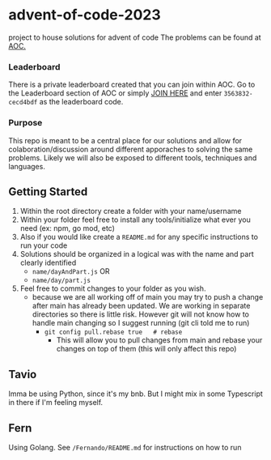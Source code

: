 # advent-of-code-2023
project to house solutions for advent of code
The problems can be found at [AOC.](https://adventofcode.com)

### Leaderboard
There is a private leaderboard created that you can join within AOC. Go to the Leaderboard section of AOC or simply [JOIN HERE](https://adventofcode.com/2023/leaderboard/private) and enter `3563832-cecd4bdf` as the leaderboard code. 

### Purpose
This repo is meant to be a central place for our solutions and allow for colaboration/discussion around different apporaches to solving the same problems. Likely we will also be exposed to different tools, techniques and languages.

## Getting Started
1. Within the root directory create a folder with your name/username
2. Within your folder feel free to install any tools/initialize what ever you need (ex: npm, go mod, etc)
3. Also if you would like create a `README.md` for any specific instructions to run your code
4. Solutions should be organized in a logical was with the name and part clearly identified
   - `name/dayAndPart.js` OR
   - `name/day/part.js`
5. Feel free to commit changes to your folder as you wish.
   - because we are all working off of main you may try to push a change after main has already been updated. We are working in separate directories so there is little risk. However git will not know how to handle main changing so I suggest running (git cli told me to run)
      - `git config pull.rebase true   # rebase` 
         - This will allow you to pull changes from main and rebase your changes on top of them (this will only affect this repo)

## Tavio
Imma be using Python, since it's my bnb. But I might mix in some Typescript in there if I'm feeling myself.

## Fern
Using Golang. See `/Fernando/README.md` for instructions on how to run